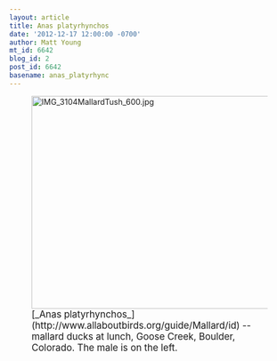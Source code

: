 ```yaml
---
layout: article
title: Anas platyrhynchos
date: '2012-12-17 12:00:00 -0700'
author: Matt Young
mt_id: 6642
blog_id: 2
post_id: 6642
basename: anas_platyrhync
---
```

<figure>
<img src="http://pandasthumb.org/IMG_3104MallardTush_600.jpg" alt="IMG_3104MallardTush_600.jpg" width="599" height="383" />
<figcaption markdown="span">
<big>[_Anas platyrhynchos_](http://www.allaboutbirds.org/guide/Mallard/id) -- mallard ducks at lunch, Goose Creek, Boulder, Colorado.  The male is on the left.</big>

</figcaption>
</figure>
